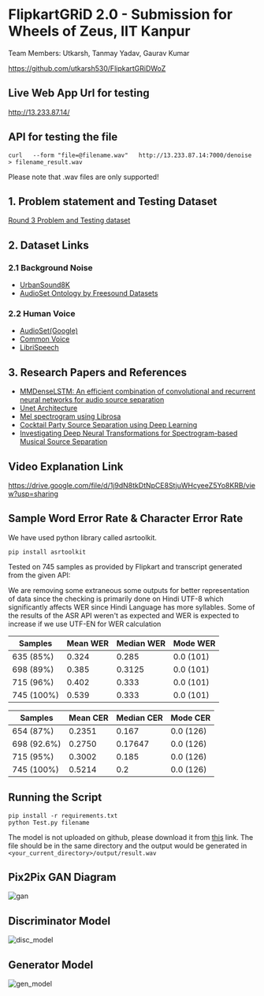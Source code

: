 # FlipkartGRiD 2.0 - Submission for Wheels of Zeus, IIT Kanpur
Team Members: Utkarsh, Tanmay Yadav, Gaurav Kumar

https://github.com/utkarsh530/FlipkartGRiDWoZ

## Live Web App Url for testing
http://13.233.87.14/

## API for testing the file

```
curl   --form "file=@filename.wav"   http://13.233.87.14:7000/denoise > filename_result.wav
```
 
Please note that .wav files are only supported!

## 1. Problem statement and Testing Dataset

[Round 3 Problem and Testing dataset](https://drive.google.com/file/d/1jqy-HowmuFyjAg4JJGNMoFHqkVBlwyl9/view?usp=sharing)


## 2. Dataset Links

### 2.1 Background Noise

- [UrbanSound8K](https://urbansounddataset.weebly.com/urbansound8k.html)
- [AudioSet Ontology by Freesound Datasets](https://annotator.freesound.org/fsd/)

### 2.2 Human Voice
- [AudioSet(Google)](https://research.google.com/audioset/)
- [Common Voice](https://voice.mozilla.org/en/datasets)
- [LibriSpeech](http://www.openslr.org/12/)

## 3. Research Papers and References

- [MMDenseLSTM: An efficient combination of convolutional and recurrent neural networks for audio source separation](https://arxiv.org/abs/1805.02410)
- [Unet Architecture](https://towardsdatascience.com/understanding-semantic-segmentation-with-unet-6be4f42d4b47)
- [Mel spectrogram using Librosa](https://towardsdatascience.com/getting-to-know-the-mel-spectrogram-31bca3e2d9d0)
- [Cocktail Party Source Separation using Deep Learning](https://www.mathworks.com/help/deeplearning/ug/cocktail-party-source-separation-using-deep-learning-networks.html)
- [Investigating Deep Neural Transformations for Spectrogram-based Musical Source Separation](https://arxiv.org/abs/1912.02591)

## Video Explanation Link
https://drive.google.com/file/d/1j9dN8tkDtNpCE8StjuWHcyeeZ5Yo8KRB/view?usp=sharing


## Sample Word Error Rate & Character Error Rate

We have used python library called asrtoolkit.

`pip install asrtoolkit`

Tested on 745 samples as provided by Flipkart and transcript generated from the given API:

We are removing some extraneous some outputs for better representation of data since the checking is primarily done on Hindi UTF-8 which significantly affects WER since Hindi Language has more syllables. Some of the results of the ASR API weren't as expected and WER is expected to increase if we use UTF-EN for WER calculation

| Samples    | Mean WER | Median WER | Mode WER  |
|------------|----------|------------|-----------|
| 635 (85%)  | 0.324    | 0.285      | 0.0 (101) |
| 698 (89%)  | 0.385    | 0.3125     | 0.0 (101) |
| 715 (96%)  | 0.402    | 0.333      | 0.0 (101) |
| 745 (100%) | 0.539    | 0.333      | 0.0 (101) |

| Samples     | Mean CER | Median CER | Mode CER  |
|-------------|----------|------------|-----------|
| 654 (87%)   | 0.2351   | 0.167      | 0.0 (126) |
| 698 (92.6%) | 0.2750   | 0.17647    | 0.0 (126) |
| 715 (95%)   | 0.3002   | 0.185      | 0.0 (126) |
| 745 (100%)  | 0.5214   | 0.2        | 0.0 (126) |

## Running the Script
```
pip install -r requirements.txt
python Test.py filename
```
The model is not uploaded on github, please download it from [this](https://drive.google.com/file/d/13b9FTOAF5rJMY52p8siBt8NxvpEcYAZW/view?usp=sharing) link.
The file should be in the same directory and the output would be generated in `<your_current_directory>/output/result.wav`

## Pix2Pix GAN Diagram
![gan](https://github.com/utkarsh530/FlipkartGRiDWoZ/blob/master/model_training/Screenshot%20from%202020-08-09%2013-14-35.png)
## Discriminator Model
![disc_model](https://github.com/utkarsh530/FlipkartGRiDWoZ/blob/master/model_training/discriminator_model.png)
## Generator Model
![gen_model](https://github.com/utkarsh530/FlipkartGRiDWoZ/blob/master/model_training/generator_model.png)
